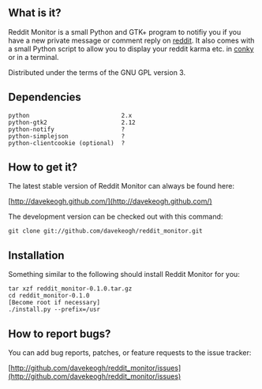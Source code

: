 What is it?
-----------

Reddit Monitor is a small Python and GTK+ program to notifiy you if you have a
new private message or comment reply on [reddit](http://reddit.com/). It also
comes with a small Python script to allow you to display your reddit karma etc.
in [conky](http://conky.sourceforge.net/) or in a terminal.

Distributed under the terms of the GNU GPL version 3.


Dependencies
------------

    python                          2.x
    python-gtk2                     2.12
    python-notify                   ?  
    python-simplejson               ?
    python-clientcookie (optional)  ?


How to get it?
--------------

The latest stable version of Reddit Monitor can always be found here:
    
[http://davekeogh.github.com/](http://davekeogh.github.com/)

The development version can be checked out with this command:
    
    git clone git://github.com/davekeogh/reddit_monitor.git


Installation
------------

Something similar to the following should install Reddit Monitor for you:

    tar xzf reddit_monitor-0.1.0.tar.gz
    cd reddit_monitor-0.1.0
    [Become root if necessary]
    ./install.py --prefix=/usr


How to report bugs?
-------------------

You can add bug reports, patches, or feature requests to the issue tracker:

[http://github.com/davekeogh/reddit_monitor/issues](http://github.com/davekeogh/reddit_monitor/issues)

